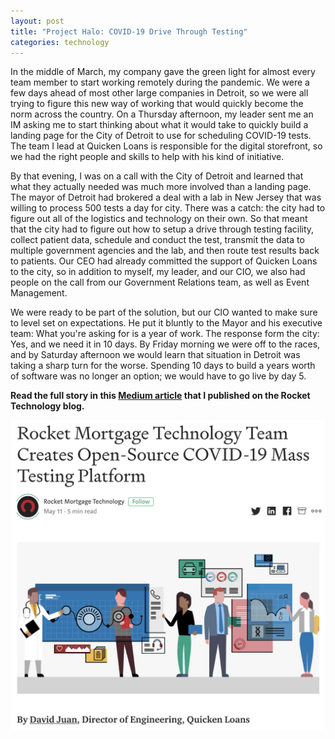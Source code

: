 ```yaml
---
layout: post
title: "Project Halo: COVID-19 Drive Through Testing"
categories: technology
---
```


In the middle of March, my company gave the green light for almost every team member to start working remotely during the pandemic.  We were a few days ahead of most other large companies in Detroit, so we were all trying to figure this new way of working that would quickly become the norm across the country.  On a Thursday afternoon, my leader sent me an IM asking me to start thinking about what it would take to quickly build a landing page for the City of Detroit to use for scheduling COVID-19 tests.  The team I lead at Quicken Loans is responsible for the digital storefront, so we had the right people and skills to help with his kind of initiative.  

By that evening, I was on a call with the City of Detroit and learned that what they actually needed was much more involved than a landing page.  The mayor of Detroit had brokered a deal with a lab in New Jersey that was willing to process 500 tests a day for city.  There was a catch:  the city had to figure out all of the logistics and technology on their own.  So that meant that the city had to figure out how to setup a drive through testing facility, collect patient data, schedule and conduct the test, transmit the data to multiple government agencies and the lab, and then route test results back to patients.  Our CEO had already committed the support of Quicken Loans to the city, so in addition to myself, my leader, and our CIO, we also had people on the call from our Government Relations team, as well as Event Management.  

We were ready to be part of the solution, but our CIO wanted to make sure to level set on expectations.  He put it bluntly to the Mayor and his executive team:  What you're asking for is a year of work.  The response form the city:  Yes, and we need it in 10 days.  By Friday morning we were off to the races, and by Saturday afternoon we would learn that situation in Detroit was taking a sharp turn for the worse.  Spending 10 days to build a years worth of software was no longer an option; we would have to go live by day 5.  

**Read the full story in this [Medium article](https://medium.com/rocket-mortgage-technology-blog/announcing-mass-testing-platform-an-open-source-covid-19-drive-through-testing-platform-and-593d49a318) that I published on the Rocket Technology blog.**

[<img src="/assets/images/medium_article.png.webp" alt="A screenshot of an article" class="center">](https://medium.com/rocket-mortgage-technology-blog/announcing-mass-testing-platform-an-open-source-covid-19-drive-through-testing-platform-and-593d49a318)